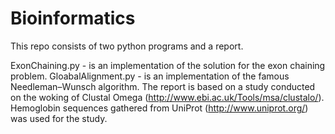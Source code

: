 # Bioinformatics

This repo consists of two python programs and a report.

ExonChaining.py - is an implementation of the solution for the exon chaining problem.
GloabalAlignment.py - is an implementation of the famous Needleman–Wunsch algorithm. 
The report is based on a study conducted on the woking of Clustal Omega (http://www.ebi.ac.uk/Tools/msa/clustalo/). 
Hemoglobin sequences gathered from UniProt (http://www.uniprot.org/) was used for the study.


